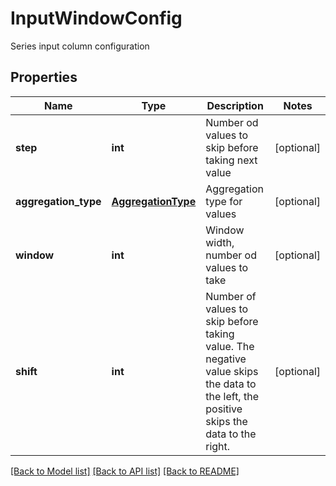 # InputWindowConfig

Series input column configuration
## Properties
Name | Type | Description | Notes
------------ | ------------- | ------------- | -------------
**step** | **int** | Number od values to skip before taking next value | [optional] 
**aggregation_type** | [**AggregationType**](AggregationType.md) | Aggregation type for values | [optional] 
**window** | **int** | Window width, number od values to take | [optional] 
**shift** | **int** | Number of values to skip before taking value.  The negative value skips the data to the left, the positive skips the data to the right. | [optional] 

[[Back to Model list]](../README.md#documentation-for-models) [[Back to API list]](../README.md#documentation-for-api-endpoints) [[Back to README]](../README.md)


